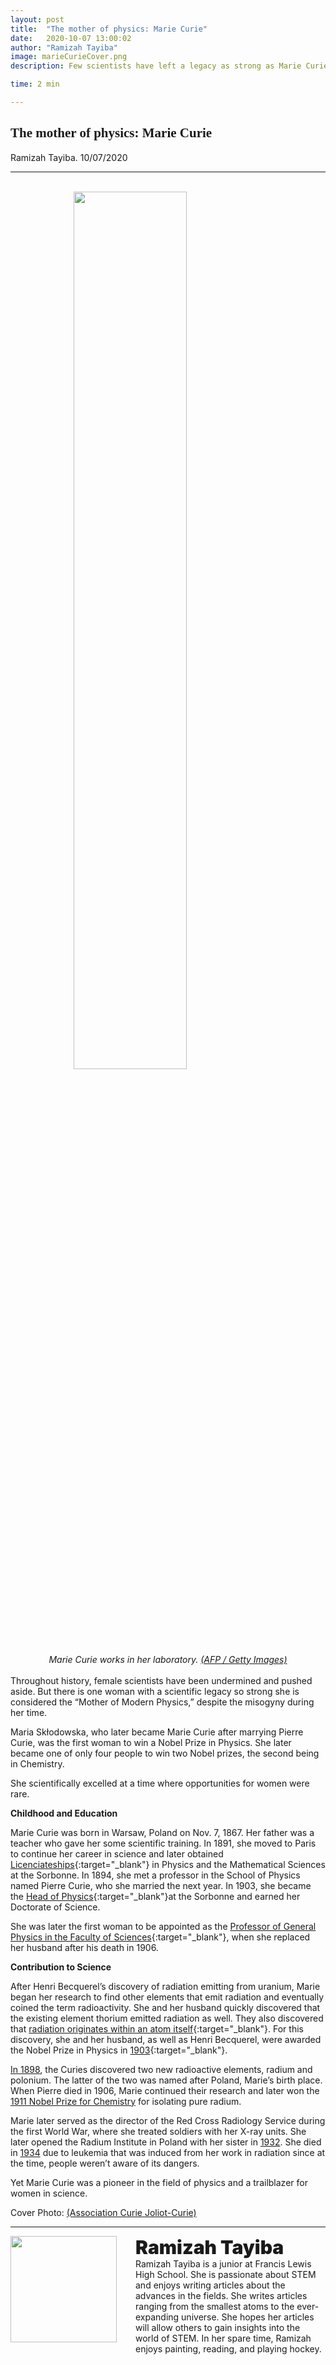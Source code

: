 ```yaml
---
layout: post
title:  "The mother of physics: Marie Curie"
date:   2020-10-07 13:00:02
author: "Ramizah Tayiba"
image: marieCurieCover.png
description: Few scientists have left a legacy as strong as Marie Curie. Known as “the Mother of Physics,” she was the first person to win two Nobel Prizes, done all at a time where opportunities for women in STEM were rare.

time: 2 min

---
```

<h2 style="font-family: Ergonomique Bold">The mother of physics: Marie Curie</h2>
Ramizah Tayiba. 10/07/2020
<hr>
<br>
<img src="{{ site.baseurl }}/images/blogs/2020/october/marieCurieOne.png" width="60%" style="display: block; margin: 0 auto"/>  
<center><i> Marie Curie works in her laboratory.
<a href="https://www.biography.com/news/marie-curie-biography-facts" target="_blank">(AFP / Getty Images)</a></i></center>
<br>
Throughout history, female scientists have been undermined and pushed aside. But there is one woman with a scientific legacy so strong she is considered the “Mother of Modern Physics,” despite the misogyny during her time.

Maria Skłodowska, who later became Marie Curie after marrying Pierre Curie, was the first woman to win a Nobel Prize in Physics. She later became one of only four people to win two Nobel prizes, the second being in Chemistry.

She scientifically excelled at a time where opportunities for women were rare.

<b>Childhood and Education</b>

Marie Curie was born in Warsaw, Poland on Nov. 7, 1867. Her father was a teacher who gave her some scientific training. In 1891, she moved to Paris to continue her career in science and later obtained [Licenciateships](https://www.nobelprize.org/prizes/physics/1903/marie-curie/biographical/){:target="_blank"} in Physics and the Mathematical Sciences at the Sorbonne. In 1894, she met a professor in the School of Physics named Pierre Curie, who she married the next year. In 1903, she became the
[Head of Physics](https://www.nobelprize.org/prizes/physics/1903/marie-curie/biographical/){:target="_blank"}at the Sorbonne and earned her Doctorate of Science.

She was later the first woman to be appointed as the [Professor of General Physics in the Faculty of Sciences](https://www.nobelprize.org/prizes/physics/1903/marie-curie/biographical/){:target="_blank"}, when she replaced her husband after his death in 1906.

<b>Contribution to Science</b>

After Henri Becquerel’s discovery of radiation emitting from uranium, Marie began her research to find other elements that emit radiation and eventually coined the term radioactivity. She and her husband quickly discovered that the existing element thorium emitted radiation as well. They also discovered that [radiation originates within an atom itself](https://www.nobelprize.org/prizes/physics/1903/marie-curie/biographical/){:target="_blank"}. For this discovery, she and her husband, as well as Henri Becquerel, were awarded the Nobel Prize in Physics in [1903](https://www.atomicheritage.org/profile/marie-curie1903){:target="_blank"}.

<a href="https://www.atomicheritage.org/profile/marie-curie" target="_blank">In 1898</a>, the Curies discovered two new radioactive elements, radium and polonium. The latter of the two was named after Poland, Marie’s birth place. When Pierre died in 1906, Marie continued their research and later won the <a href="https://www.atomicheritage.org/profile/marie-curie" target="_blank">1911 Nobel Prize for Chemistry</a> for isolating pure radium.

Marie later served as the director of the Red Cross Radiology Service during the first World War, where she treated soldiers with her X-ray units. She later opened the Radium Institute in Poland with her sister in <a href="https://www.atomicheritage.org/profile/marie-curie" target="_blank">1932</a>. She died in <a href="https://www.atomicheritage.org/profile/marie-curie" target="_blank">1934</a> due to leukemia that was induced from her work in radiation since at the time, people weren’t aware of its dangers.

Yet Marie Curie was a pioneer in the field of physics and a trailblazer for women in science.

Cover Photo: <a href="https://www.nobelprize.org/womenwhochangedscience/stories/marie-curie?keyword=x-ray" target="_blank">(Association Curie Joliot-Curie)</a>

<hr>
<img src="{{ site.baseurl }}/images/writingTeam/noProfile.jpg" width="170" style="float: left; margin-right: 30px; margin-bottom: 20px;"/>
<div style="margin-bottom: 5%;">
<span style="font-size: 30px; font-weight: 900;">Ramizah Tayiba</span>
<br>Ramizah Tayiba is a junior at Francis Lewis High School. She is passionate about STEM and enjoys writing articles about the advances in the fields. She writes articles ranging from the smallest atoms to the ever-expanding universe. She hopes her articles will allow others to gain insights into the world of STEM. In her spare time, Ramizah enjoys painting, reading, and playing hockey. 


</div>
